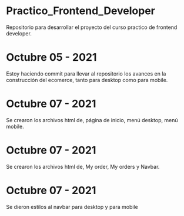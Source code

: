 # Practico_Frontend_Developer
Repositorio para desarrollar el proyecto del curso practico de frontend developer.

# Octubre 05 - 2021
Estoy haciendo commit para llevar al repositorio los avances en la construcción del ecomerce, tanto para desktop como para mobile.

# Octubre 07 - 2021

Se crearon los archivos html de, página de inicio, menú desktop, menú mobile.

# Octubre 07 - 2021

Se crearon los archivos html de, My order, My orders y Navbar.

# Octubre 07 - 2021

Se dieron estilos al navbar para desktop y para mobile
